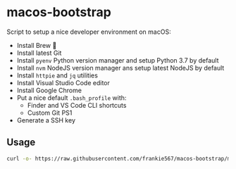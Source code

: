 # macos-bootstrap

Script to setup a nice developer environment on macOS:

* Install Brew 🍺
* Install latest Git
* Install `pyenv` Python version manager and setup Python 3.7 by default
* Install `nvm` NodeJS version manager ans setup latest NodeJS by default
* Install `httpie` and `jq` utilities
* Install Visual Studio Code editor
* Install Google Chrome
* Put a nice default `.bash_profile` with:
  * Finder and VS Code CLI shortcuts
  * Custom Git PS1
* Generate a SSH key

## Usage

```bash
curl -o- https://raw.githubusercontent.com/frankie567/macos-bootstrap/master/macos-bootstrap.sh | bash
```
